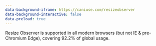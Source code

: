 ```yaml
---
data-background-iframe: https://caniuse.com/resizeobserver
data-background-interactive: false
data-preload: true
---
```


<p class="sr-only">Resize Observer is supported in all modern browsers (but not IE & pre-Chromium Edge), covering 92.2% of global usage.</p>
